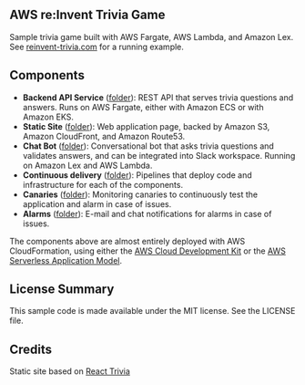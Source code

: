 ## AWS re:Invent Trivia Game

Sample trivia game built with AWS Fargate, AWS Lambda, and Amazon Lex.  See [reinvent-trivia.com](https://www.reinvent-trivia.com) for a running example.

## Components

* **Backend API Service** ([folder](trivia-backend/)): REST API that serves trivia questions and answers.  Runs on AWS Fargate, either with Amazon ECS or with Amazon EKS.
* **Static Site** ([folder](static-site/)): Web application page, backed by Amazon S3, Amazon CloudFront, and Amazon Route53.
* **Chat Bot** ([folder](chat-bot/)): Conversational bot that asks trivia questions and validates answers, and can be integrated into Slack workspace.  Running on Amazon Lex and AWS Lambda.
* **Continuous delivery** ([folder](pipelines/)): Pipelines that deploy code and infrastructure for each of the components.
* **Canaries** ([folder](canaries/)): Monitoring canaries to continuously test the application and alarm in case of issues.
* **Alarms** ([folder](alarms/)): E-mail and chat notifications for alarms in case of issues.

The components above are almost entirely deployed with AWS CloudFormation, using either the [AWS Cloud Development Kit](https://aws.amazon.com/cdk/) or the [AWS Serverless Application Model](https://aws.amazon.com/serverless/sam/).

## License Summary

This sample code is made available under the MIT license. See the LICENSE file.

## Credits

Static site based on [React Trivia](https://github.com/ccoenraets/react-trivia)
